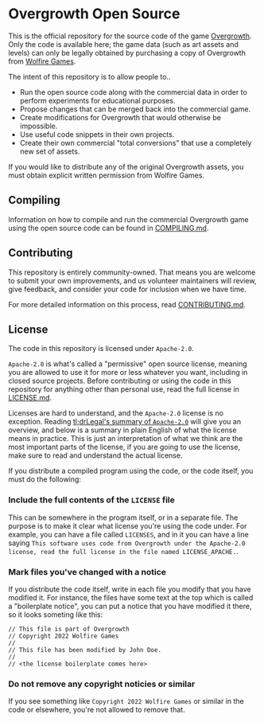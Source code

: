# Overgrowth Open Source
This is the official repository for the source code of the game [Overgrowth]. Only the code is available here; the game data (such as art assets and levels) can only be legally obtained by purchasing a copy of Overgrowth from [Wolfire Games].

The intent of this repository is to allow people to‥

- Run the open source code along with the commercial data in order to perform experiments for educational purposes.
- Propose changes that can be merged back into the commercial game.
- Create modifications for Overgrowth that would otherwise be impossible.
- Use useful code snippets in their own projects.
- Create their own commercial "total conversions" that use a completely new set of assets.

If you would like to distribute any of the original Overgrowth assets, you must obtain explicit written permission from Wolfire Games.

## Compiling
Information on how to compile and run the commercial Overgrowth game using the open source code can be found in [COMPILING.md].

## Contributing
This repository is entirely community-owned. That means you are welcome to submit your own improvements, and us volunteer maintainers will review, give feedback, and consider your code for inclusion when we have time.

For more detailed information on this process, read [CONTRIBUTING.md].

## License
The code in this repository is licensed under `Apache-2.0`.

`Apache-2.0` is what's called a "permissive" open source license, meaning you are allowed to use it for more or less whatever you want, including in closed source projects. Before contributing or using the code in this repository for anything other than personal use, read the full license in [LICENSE.md].

Licenses are hard to understand, and the `Apache-2.0` license is no exception. Reading [tl;drLegal's summary of `Apache-2.0`] will give you an overview, and below is a summary in plain English of what the license means in practice. This is just an interpretation of what we think are the most important parts of the license, if you are going to use the license, make sure to read and understand the actual license.

If you distribute a compiled program using the code, or the code itself, you must do the following:

### Include the full contents of the `LICENSE` file

This can be somewhere in the program itself, or in a separate file. The purpose is to make it clear what license you're using the code under. For example, you can have a file called `LICENSES`, and in it you can have a line saying `This software uses code from Overgrowth under the Apache-2.0 license, read the full license in the file named LICENSE_APACHE.`.

### Mark files you've changed with a notice

If you distribute the code itself, write in each file you modify that you have modified it. For instance, the files have some text at the top which is called a "boilerplate notice", you can put a notice that you have modified it there, so it looks someting like this:

```
// This file is part of Overgrowth
// Copyright 2022 Wolfire Games
//
// This file has been modified by John Doe.
//
// <the license boilerplate comes here>
```

### Do not remove any copyright noticies or similar

If you see something like `Copyright 2022 Wolfire Games` or similar in the code or elsewhere, you're not allowed to remove that.

[Overgrowth]: https://overgrowth.wolfire.com
[Wolfire Games]: https://wolfire.com
[COMPILING.md]: COMPILING.md
[CONTRIBUTING.md]: CONTRIBUTING.md
[LICENSE.md]: LICENSE.md    
[tl;drLegal's summary of `Apache-2.0`]: https://tldrlegal.com/license/apache-license-2.0-%28apache-2.0%29
